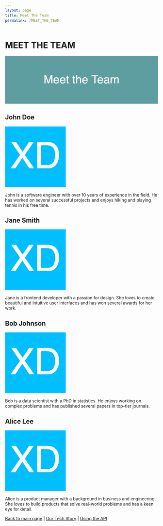```yaml
---
layout: page
title: Meet The Team
permalink: /MEET_THE_TEAM
---
```

# MEET THE TEAM

![meet-the-team](images/dummy_1600x500_ffffff_5F9EA0_meet-the-team.png)

## John Doe

![team-member-1](images/dummy_200x200_ffffff_00BFFF_xd.png)

John is a software engineer with over 10 years of experience in the field. He has worked on several successful projects and enjoys hiking and playing tennis in his free time.

## Jane Smith

![team-member-2](images/dummy_200x200_ffffff_00BFFF_xd.png)

Jane is a frontend developer with a passion for design. She loves to create beautiful and intuitive user interfaces and has won several awards for her work.

## Bob Johnson

![team-member-3](images/dummy_200x200_ffffff_00BFFF_xd.png)

Bob is a data scientist with a PhD in statistics. He enjoys working on complex problems and has published several papers in top-tier journals.

## Alice Lee

![team-member-4](images/dummy_200x200_ffffff_00BFFF_xd.png)

Alice is a product manager with a background in business and engineering. She loves to build products that solve real-world problems and has a keen eye for detail.

[Back to main page](README.md) | [Our Tech Story](OUR_TECH_STORY.md) | [Using the API](USING_THE_API.md)
